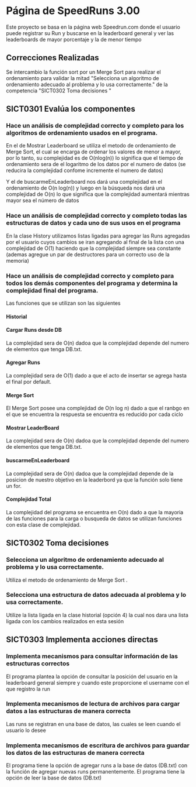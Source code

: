 # Página de SpeedRuns 3.00
Este proyecto se basa en la página web Speedrun.com donde el usuario puede registrar su Run y buscarse en la leaderboard general y ver las leaderboards de mayor porcentaje y la de menor tiempo

## Correcciones Realizadas
Se intercambio la función sort por un Merge Sort para realizar el ordenamiento para validar la mitad "Selecciona un algoritmo de ordenamiento adecuado al problema y lo usa correctamente." de la competencia "SICT0302 Toma decisiones "

## SICT0301 Evalúa los componentes
###  Hace un análisis de complejidad correcto y completo para los algoritmos de ordenamiento usados en el programa.

En el de Mostrar Leaderboard se utiliza el metodo de ordenamiento de Merge Sort, el cual se encarga de ordenar los valores de menor a mayor, por lo tanto, su complejidad es de O(nlog(n)) lo significa que el tiempo de ordenamiento sera de el logaritmo de los datos por el numero de datos (se reducira la complejidad confome incremente el numero de datos) 

Y el de buscarmeEnLeaderboard nos dará una complejidad en el ordenamiento de O(n log(n)) y luego en la búsqueda nos dará una complejidad de O(n) lo que significa que la complejidad aumentará mientras mayor sea el número de datos

### Hace un análisis de complejidad correcto y completo todas las estructuras de datos y cada uno de sus usos en el programa
En la clase History utilizamos listas ligadas para agregar las Runs agregadas por el usuario cuyos cambios se iran agregando al final de la lista con una complejidad de O(1) haciendo que la complejidad siempre sea constante (ademas agregue un par de destructores para un correcto uso de la memoria)

### Hace un análisis de complejidad correcto y completo para todos los demás componentes del programa y determina la complejidad final del programa.
Las funciones que se utilizan son las siguientes
#### Historial

#### Cargar Runs desde DB
La complejidad sera de O(n) dadoa que la complejidad depende del numero de elementos que tenga DB.txt.

#### Agregar Runs
La complejidad sera de O(1) dado a que el acto de insertar se agrega hasta el final por default.

#### Merge Sort
El Merge Sort posee una complejidad de O(n log n) dado a que el ranbgo en el que se encuentra la respuesta se encuentra es reducido por cada ciclo

#### Mostrar LeaderBoard
La complejidad sera de O(n) dadoa que la complejidad depende del numero de elementos que tenga DB.txt.

#### buscarmeEnLeaderboard
La complejidad sera de O(n) dadoa que la complejidad depende de la posicion de nuestro objetivo en la leaderbord ya que la función solo tiene un for.

#### Complejidad Total
La complejidad del programa se encuentra en O(n) dado a que la mayoria de las funciones para la carga o busqueda de datos se utilizan funciones con esta clase de complejidad.

## SICT0302 Toma decisiones
### Selecciona un algoritmo de ordenamiento adecuado al problema y lo usa correctamente.
Utiliza el metodo de ordenamiento de Merge Sort .

### Selecciona una estructura de datos adecuada al problema y lo usa correctamente.
Utilize la lista ligada en la clase historial (opción 4) la cual nos dara una lista ligada con los cambios realizados en esta sesión

## SICT0303 Implementa acciones directas
### Implementa mecanismos para consultar información de las estructuras correctos
El programa plantea la opción de consultar la posición del usuario en la leaderboard general siempre y cuando este proporcione el username con el que registro la run

### Implementa mecanismos de lectura de archivos para cargar datos a las estructuras de manera correcta
Las runs se registran en una base de datos, las cuales se leen cuando el usuario lo desee

### Implementa mecanismos de escritura de archivos para guardar los datos  de las estructuras de manera correcta
El programa tiene la opción de agregar runs a la base de datos (DB.txt) con la función de agregar nuevas runs permanentemente.
El programa tiene la opción de leer la base de datos (DB.txt)
